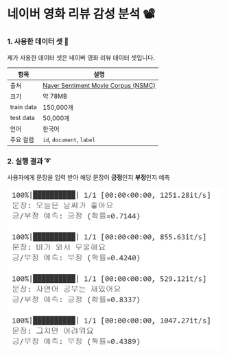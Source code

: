 # 네이버 영화 리뷰 감성 분석 📽️

### 1. 사용한 데이터 셋 📁

제가 사용한 데이터 셋은 네이버 영화 리뷰 데이터 셋입니다. 

|항목|설명|
|---|---|
|출처|[Naver Sentiment Movie Corpus (NSMC)](https://raw.githubusercontent.com/e9t/nsmc/master/ratings_train.txt)|
|크기|약 78MB|
|train data|150,000개|
|test data|50,000개|
|언어|한국어|
|주요 컬럼|`id`, `document`, `label`|

### 2. 실행 결과 ➰

사용자에게 문장을 입력 받아 해당 문장이 **긍정**인지 **부정**인지 예측

<img src="./img/image_1.png" width="500"/>
